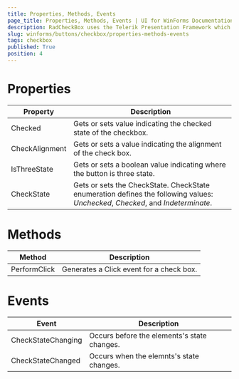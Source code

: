 ```yaml
---
title: Properties, Methods, Events
page_title: Properties, Methods, Events | UI for WinForms Documentation
description: RadCheckBox uses the Telerik Presentation Framework which enables rich experiences like advanced styling.
slug: winforms/buttons/checkbox/properties-methods-events
tags: checkbox
published: True
position: 4
---
```


# Properties

|Property|Description|
|----|----|
|Checked|Gets or sets value indicating the checked state of the checkbox.|
|CheckAlignment|Gets or sets a value indicating the alignment of the check box.|
|IsThreeState|Gets or sets a boolean value indicating where the button is three state.|
|CheckState|  Gets or sets the CheckState. CheckState enumeration defines the following values:  *Unchecked*, *Checked*, and *Indeterminate*.|


# Methods

|Method|Description|
|----|----|
|PerformClick|Generates a Click event for a check box.|


# Events

|Event|Description|
|----|----|
|CheckStateChanging|Occurs before the elements's state changes.|
|CheckStateChanged|Occurs when the elemnts's state changes.|
        
